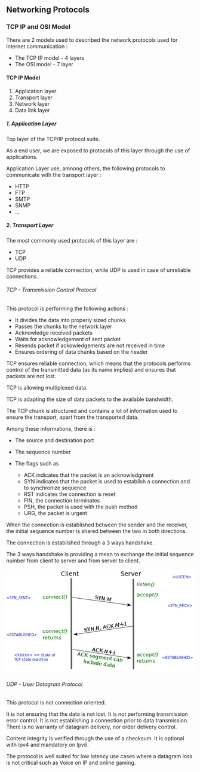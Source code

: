 ## Networking Protocols 

### TCP IP and OSI Model

There are 2 models used to described the network protocols used for internet communication :

- The TCP IP model - 4 layers
- The OSI model - 7 layer

#### TCP IP Model

1. Application layer
2. Transport layer
3. Network layer
4. Data link layer

##### 1. Application Layer

Top layer of the TCP/IP protocol suite.

As a end user, we are exposed to protocols of this layer through the use of applications.

Application Layer use, amnong others, the following protocols to communicate with the transport layer :

* HTTP
* FTP
* SMTP
* SNMP
* ... 

##### 2. Transport Layer

The most commonly used protocols of this layer are :

* TCP
* UDP

TCP provides a reliable connection, while UDP is used in case of unreliable connections.

###### TCP - Transmission Control Protocol

This protocol is performing the following actions :

- It divides the data into properly sized chunks
- Passes the chunks to the network layer
- Acknowledge received packets
- Waits for acknowledgement of sent packet
- Resends packet if ackowledgements are not received in time
- Ensures ordering of data chunks based on the header

TCP ensures reliable connection, which means that the protocols performs control of the transmitted data (as its name implies) and ensures that packets are not lost.

TCP is allowing multiplexed data.

TCP is adapting the size of data packets to the available bandwidth.

The TCP chunk is structured and contains a lot of information used to ensure the transport, apart from the transported data.

Among these informations, there is :

- The source and destination port
- The sequence number
- The flags such as 

    * ACK indicates that the packet is an acknowledgment
    * SYN indicates that the packet is used to establish a connection and to synchronize sequence
    * RST indicates the connection is reset
    * FIN, the connection terminates
    * PSH, the packet is used with the push method
    * URG, the packet is urgent
    
When the connection is established between the sender and the receiver, the initial sequence number is shared between the two in both directions.

The connection is established through a 3 ways handshake.

The 3 ways handshake is providing a mean to exchange the initial sequence number from client to server and from server to client.

![TCP 3 way handshake](internet-images-3way.png "3 way handshake")


###### UDP - User Datagram Protocol

This protocol is not connection oriented.

It is not ensuring that the data is not lost. It is not performing transmission error control. It is not establishing a connection prior to data transmission. There is no warranty of datagram delivery, nor order delivery control.

Content integrity is verified through the use of a checksum. It is optional with Ipv4 and mandatory on Ipv6.

The protocol is well suited for low latency use cases where a datagram loss is not critical such as Voice on IP and online gaming.
